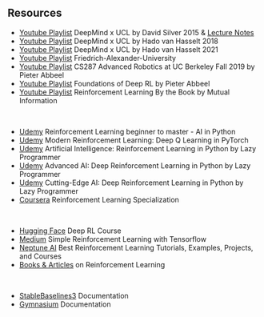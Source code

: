 ## Resources

- [Youtube Playlist](https://www.youtube.com/watch?v=2pWv7GOvuf0&list=PLqYmG7hTraZDM-OYHWgPebj2MfCFzFObQ) DeepMind x UCL by David Silver 2015 & [Lecture Notes](https://www.davidsilver.uk/teaching)
- [Youtube Playlist](https://www.youtube.com/watch?v=ISk80iLhdfU&list=PLqYmG7hTraZBKeNJ-JE_eyJHZ7XgBoAyb) DeepMind x UCL by Hado van Hasselt 2018
- [Youtube Playlist](https://www.youtube.com/watch?v=TCCjZe0y4Qc&list=PLqYmG7hTraZDVH599EItlEWsUOsJbAodm) DeepMind x UCL by Hado van Hasselt 2021
- [Youtube Playlist](https://www.youtube.com/watch?v=JeDY8uECPgk&list=PLmmS6L8GBdcfwKPlNPWDkxyDicLKhUoQe&index=1&t=1270s) Friedrich-Alexander-University
- [Youtube Playlist](https://www.youtube.com/playlist?list=PLwRJQ4m4UJjNBPJdt8WamRAt4XKc639wF) CS287 Advanced Robotics at UC Berkeley Fall 2019 by Pieter Abbeel
- [Youtube Playlist](https://www.youtube.com/playlist?list=PLwRJQ4m4UJjNymuBM9RdmB3Z9N5-0IlY0) Foundations of Deep RL by Pieter Abbeel
- [Youtube Playlist](https://www.youtube.com/playlist?list=PLzvYlJMoZ02Dxtwe-MmH4nOB5jYlMGBjr) Reinforcement Learning By the Book by Mutual Information

<br>

- [Udemy](https://kaizen.udemy.com/course/beginner-master-rl-1/learn/lecture/27720158?start=1#overview) Reinforcement Learning beginner to master - AI in Python
- [Udemy](https://kaizen.udemy.com/course/deep-q-learning-from-paper-to-code/learn/lecture/17009374#overview) Modern Reinforcement Learning: Deep Q Learning in PyTorch
- [Udemy](https://www.udemy.com/course/artificial-intelligence-reinforcement-learning-in-python/) Artificial Intelligence: Reinforcement Learning in Python by Lazy Programmer
- [Udemy](https://www.udemy.com/course/deep-reinforcement-learning-in-python/) Advanced AI: Deep Reinforcement Learning in Python by Lazy Programmer
- [Udemy](https://kaizen.udemy.com/course/cutting-edge-artificial-intelligence/) Cutting-Edge AI: Deep Reinforcement Learning in Python by Lazy Programmer
- [Coursera](https://www.coursera.org/specializations/reinforcement-learning#courses) Reinforcement Learning Specialization

<br>

- [Hugging Face](https://huggingface.co/learn/deep-rl-course/unit0/introduction?fw=pt) Deep RL Course
- [Medium](https://medium.com/emergent-future/simple-reinforcement-learning-with-tensorflow-part-0-q-learning-with-tables-and-neural-networks-d195264329d0) Simple Reinforcement Learning with Tensorflow
- [Neptune AI](https://neptune.ai/blog/best-reinforcement-learning-tutorials-examples-projects-and-courses) Best Reinforcement Learning Tutorials, Examples, Projects, and Courses
- [Books & Articles](https://drive.google.com/drive/folders/1LnsGLZ3VJ6iS5S3JB7zLu1RfEoYdnp8l?usp=drive_link) on Reinforcement Learning

<br>

- [StableBaselines3](https://stable-baselines3.readthedocs.io/en/master/index.html) Documentation
- [Gymnasium](https://gymnasium.farama.org/) Documentation
